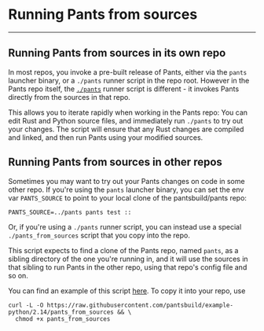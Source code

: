 # Running Pants from sources

---

## Running Pants from sources in its own repo

In most repos, you invoke a pre-built release of Pants, either via the `pants` launcher binary, or a `./pants` runner script in the repo root. However in the Pants repo itself, the [`./pants`](https://github.com/pantsbuild/pants/blob/main/pants) runner script is different - it invokes Pants directly from the sources in that repo.

This allows you to iterate rapidly when working in the Pants repo: You can edit Rust and Python source files, and immediately run `./pants` to try out your changes. The script will ensure that any Rust changes are compiled and linked, and then run Pants using your modified sources.

## Running Pants from sources in other repos

Sometimes you may want to try out your Pants changes on code in some other repo. If you're using the `pants` launcher binary, you can set the env var `PANTS_SOURCE` to point to your local clone of the pantsbuild/pants repo:

```
PANTS_SOURCE=../pants pants test ::
```

Or, if you're using a `./pants` runner script, you can instead use a special `./pants_from_sources` script that you copy into the repo.

This script expects to find a clone of the Pants repo, named `pants`, as a sibling directory of the one you're running in, and it will use the sources in that sibling to run Pants in the other repo, using that repo's config file and so on.

You can find an example of this script [here](https://github.com/pantsbuild/example-python/blob/2.14/pants_from_sources). To copy it into your repo, use

```
curl -L -O https://raw.githubusercontent.com/pantsbuild/example-python/2.14/pants_from_sources && \
  chmod +x pants_from_sources
```
